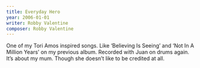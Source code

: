 ```yaml
---
title: Everyday Hero
year: 2006-01-01
writer: Robby Valentine
composer: Robby Valentine
---
```


One of my Tori Amos inspired songs. Like ‘Believing Is Seeing’ and ‘Not In A Million Years’ on my previous album. Recorded with Juan on drums again. It’s about my mum. Though she doesn’t like to be credited at all.
